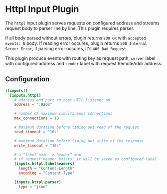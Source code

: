 # Httpl Input Plugin

The `httpl` input plugin serves requests on configured address and streams request body to parser line by line. This plugin requires parser.

If all body parsed without errors, plugin returns `200 OK` with `accepted events: N` body. If reading error occures, plugin returns `500 Internal Server Error`, if parsing error occures, it's `400 Bad Request`.

This plugin produce events with routing key as request path, `server` label with configured address and `sender` label with request RemoteAddr address.

## Configuration
```toml
[[inputs]]
  [inputs.httpl]
    # address and port to host HTTP listener on
    address = ":9200"

    # number of maximum simultaneous connections
    max_connections = 10

    # maximum duration before timing out read of the request
    read_timeout = "10s"

    # maximum duration before timing out write of the response
    write_timeout = "10s"

    # a "label name -> header" map
    # if request header exists, it will be saved as configured label
    [inputs.httpl.labelheaders]
      length = "Content-Length"
      encoding = "Content-Type"

    [inputs.httpl.parser]
      type = "json"
```
